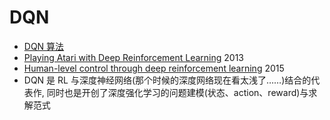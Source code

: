 # DQN

* [DQN 算法](https://hrl.boyuai.com/chapter/2/dqn%E7%AE%97%E6%B3%95)
* [Playing Atari with Deep Reinforcement Learning](https://www.cs.toronto.edu/~vmnih/docs/dqn.pdf) 2013
* [Human-level control through deep reinforcement learning](https://storage.googleapis.com/deepmind-media/dqn/DQNNaturePaper.pdf) 2015
* DQN 是 RL 与深度神经网络(那个时候的深度网络现在看太浅了……)结合的代表作, 同时也是开创了深度强化学习的问题建模(状态、action、reward)与求解范式
